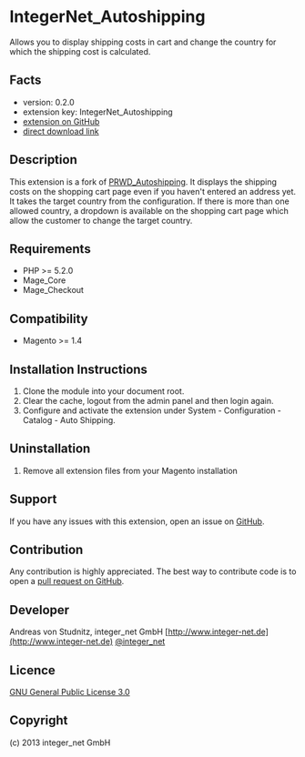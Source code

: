 IntegerNet_Autoshipping
=====================
Allows you to display shipping costs in cart and change the country for which the shipping cost is calculated.

Facts
-----
- version: 0.2.0
- extension key: IntegerNet_Autoshipping
- [extension on GitHub](https://github.com/integer-net/Autoshipping)
- [direct download link](https://github.com/integer-net/Autoshipping/archive/master.zip)

Description
-----------
This extension is a fork of [PRWD_Autoshipping](http://www.magentocommerce.com/magento-connect/prwd-auto-shipping.html).
It displays the shipping costs on the shopping cart page even if you haven't entered an address yet. It takes the
target country from the configuration.
If there is more than one allowed country, a dropdown is available on the shopping cart page which allow the
customer to change the target country.

Requirements
------------
- PHP >= 5.2.0
- Mage_Core
- Mage_Checkout

Compatibility
-------------
- Magento >= 1.4

Installation Instructions
-------------------------
1. Clone the module into your document root.
2. Clear the cache, logout from the admin panel and then login again.
3. Configure and activate the extension under System - Configuration - Catalog - Auto Shipping.

Uninstallation
--------------
1. Remove all extension files from your Magento installation

Support
-------
If you have any issues with this extension, open an issue on [GitHub](https://github.com/integer-net/Autoshipping/issues).

Contribution
------------
Any contribution is highly appreciated. The best way to contribute code is to open a [pull request on GitHub](https://help.github.com/articles/using-pull-requests).

Developer
---------
Andreas von Studnitz, integer_net GmbH
[http://www.integer-net.de](http://www.integer-net.de)
[@integer_net](https://twitter.com/integer_net)

Licence
-------
[GNU General Public License 3.0](http://www.gnu.org/licenses/)

Copyright
---------
(c) 2013 integer_net GmbH
